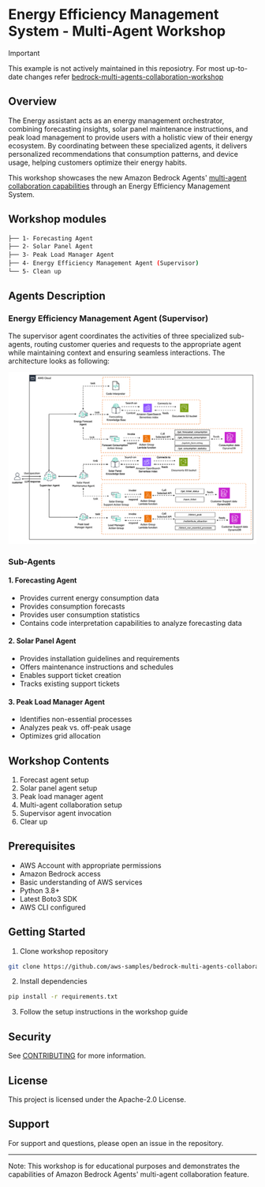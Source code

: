 # Energy Efficiency Management System - Multi-Agent Workshop

> [!IMPORTANT]
> This example is not actively maintained in this reposiotry.
> For most up-to-date changes refer [bedrock-multi-agents-collaboration-workshop](https://github.com/aws-samples/bedrock-multi-agents-collaboration-workshop)

## Overview

The Energy assistant acts as an energy management orchestrator, combining forecasting insights, solar panel maintenance instructions, and peak load management to provide users with a holistic view of their energy ecosystem. By coordinating between these specialized agents, it delivers personalized recommendations that consumption patterns, and device usage, helping customers optimize their energy habits.

This workshop showcases the new Amazon Bedrock Agents' [multi-agent collaboration capabilities](https://docs.aws.amazon.com/bedrock/latest/userguide/agents-multi-agents-collaboration.html) through an Energy Efficiency Management System.

## Workshop modules

```bash
├── 1- Forecasting Agent
├── 2- Solar Panel Agent
├── 3- Peak Load Manager Agent
├── 4- Energy Efficiency Management Agent (Supervisor)
└── 5- Clean up
```

## Agents Description

### Energy Efficiency Management Agent (Supervisor)

The supervisor agent coordinates the activities of three specialized sub-agents, 
routing customer queries and requests to the appropriate agent while maintaining context and 
ensuring seamless interactions. The architecture looks as following:

![Architecture](/examples/amazon-bedrock-multi-agent-collaboration/energy_efficiency_management_agent/img/energy_manager_agent.png)

### Sub-Agents

#### 1. Forecasting Agent

- Provides current energy consumption data
- Provides consumption forecasts
- Provides user consumption statistics
- Contains code interpretation capabilities to analyze forecasting data

#### 2. Solar Panel Agent

- Provides installation guidelines and requirements
- Offers maintenance instructions and schedules
- Enables support ticket creation
- Tracks existing support tickets

#### 3. Peak Load Manager Agent

- Identifies non-essential processes
- Analyzes peak vs. off-peak usage
- Optimizes grid allocation

## Workshop Contents

1. Forecast agent setup
2. Solar panel agent setup
3. Peak load manager agent
4. Multi-agent collaboration setup
5. Supervisor agent invocation
6. Clear up

## Prerequisites

- AWS Account with appropriate permissions
- Amazon Bedrock access
- Basic understanding of AWS services
- Python 3.8+
- Latest Boto3 SDK
- AWS CLI configured

## Getting Started

1. Clone workshop repository

```bash
git clone https://github.com/aws-samples/bedrock-multi-agents-collaboration-workshop.git
```

2. Install dependencies

```bash
pip install -r requirements.txt
```

3. Follow the setup instructions in the workshop guide

## Security

See [CONTRIBUTING](CONTRIBUTING.md#security-issue-notifications) for more information.

## License

This project is licensed under the Apache-2.0 License.

## Support

For support and questions, please open an issue in the repository.

---
Note: This workshop is for educational purposes and demonstrates the capabilities of Amazon Bedrock Agents' multi-agent collaboration feature.
